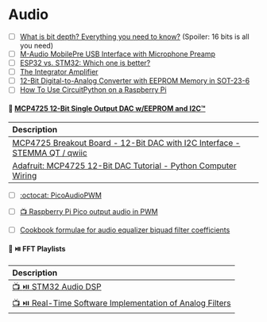 # Audio


- [ ] [What is bit depth? Everything you need to know?](https://www.soundguys.com/audio-bit-depth-explained-23706) (Spoiler: 16 bits is all you need)
- [ ] [M-Audio MobilePre USB Interface with Microphone Preamp](https://www.zzounds.com/item--MDOMOBILEPRE)
- [ ] [ESP32 vs. STM32: Which one is better?](https://www.utmel.com/components/esp32-vs-stm32-which-one-is-better?id=1383)
- [ ] [The Integrator Amplifier](https://www.electronics-tutorials.ws/opamp/opamp_6.html)
- [ ] [12-Bit Digital-to-Analog Converter with EEPROM Memory in SOT-23-6](https://ww1.microchip.com/downloads/en/devicedoc/22039d.pdf)
- [ ] [How To Use CircuitPython on a Raspberry Pi](https://www.tomshardware.com/how-to/use-circuitpython-raspberry-pi)

#### :round_pushpin: [MCP4725 12-Bit Single Output DAC w/EEPROM and I2C™](https://www.microchip.com/en-us/product/mcp4725)

| Description |
|:-|
| [MCP4725 Breakout Board - 12-Bit DAC with I2C Interface - STEMMA QT / qwiic](https://www.adafruit.com/product/935) |
| [Adafruit: MCP4725 12-Bit DAC Tutorial - Python Computer Wiring](https://learn.adafruit.com/mcp4725-12-bit-dac-tutorial?view=all#python-computer-wiring-2997763) |


- [ ] [:octocat: PicoAudioPWM](https://github.com/danjperron/PicoAudioPWM)
- [ ] [:tv: Raspberry Pi Pico output audio in PWM](https://www.youtube.com/watch?v=dgIQz5uy2vA)

- [ ] [Cookbook formulae for audio equalizer biquad filter coefficients](https://webaudio.github.io/Audio-EQ-Cookbook/audio-eq-cookbook.html)


#### :round_pushpin: :play_or_pause_button: FFT Playlists

| Description |
|:-|
| [:tv: :play_or_pause_button: STM32 Audio DSP](https://www.youtube.com/playlist?list=PLTNEB0-EzPluXh0d_5zRprbgRfgkrYxfO) |
| [:tv: :play_or_pause_button: Real-Time Software Implementation of Analog Filters](https://www.youtube.com/playlist?list=PLXSyc11qLa1ZCn0JCnaaXOWN6Z46rK9jd) |
